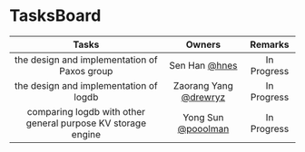 # TasksBoard

|                            Tasks                             |                       Owners                        |   Remarks   |
| :----------------------------------------------------------: | :-------------------------------------------------: | :---------: |
|         the design and implementation of Paxos group         |      Sen Han [@hnes](https://github.com/hnes)       | In Progress |
|            the design and implementation of logdb            | Zaorang Yang [@drewryz](https://github.com/drewryz) | In Progress |
| comparing logdb with other general purpose KV storage engine |  Yong Sun [@pooolman](https://github.com/pooolman)  | In Progress |

